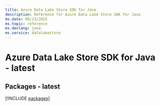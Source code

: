 ```yaml
---
title: Azure Data Lake Store SDK for Java
description: Reference for Azure Data Lake Store SDK for Java
ms.date: 08/13/2025
ms.topic: reference
ms.devlang: java
ms.service: datalakestore
---
```

# Azure Data Lake Store SDK for Java - latest
## Packages - latest
[!INCLUDE [packages](data-lake-store-index.md)]
